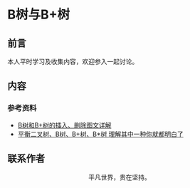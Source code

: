 # B树与B+树

## 前言

本人平时学习及收集内容，欢迎参入一起讨论。

## 内容

### 参考资料

- [B树和B+树的插入、删除图文详解](https://www.cnblogs.com/nullzx/p/8729425.html)
- [平衡二叉树、B树、B+树、B*树 理解其中一种你就都明白了](https://zhuanlan.zhihu.com/p/27700617)

## 联系作者

<div align="center">
    <p>
        平凡世界，贵在坚持。
    </p>
    <img :src="$withBase('/about/contact.png')" />
</div>